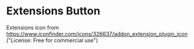 # Extensions Button

Extensions icon from https://www.iconfinder.com/icons/326637/addon_extension_plugin_icon ("License: Free for commercial use")

